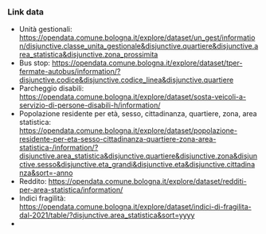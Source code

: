 ### Link data
- Unità gestionali: https://opendata.comune.bologna.it/explore/dataset/un_gest/information/disjunctive.classe_unita_gestionale&disjunctive.quartiere&disjunctive.area_statistica&disjunctive.zona_prossimita
- Bus stop: https://opendata.comune.bologna.it/explore/dataset/tper-fermate-autobus/information/?disjunctive.codice&disjunctive.codice_linea&disjunctive.quartiere
- Parcheggio disabili: https://opendata.comune.bologna.it/explore/dataset/sosta-veicoli-a-servizio-di-persone-disabili-h/information/
- Popolazione residente per età, sesso, cittadinanza, quartiere, zona, area statistica: https://opendata.comune.bologna.it/explore/dataset/popolazione-residente-per-eta-sesso-cittadinanza-quartiere-zona-area-statistica-/information/?disjunctive.area_statistica&disjunctive.quartiere&disjunctive.zona&disjunctive.sesso&disjunctive.eta_grandi&disjunctive.eta&disjunctive.cittadinanza&sort=-anno
- Reddito: https://opendata.comune.bologna.it/explore/dataset/redditi-per-area-statistica/information/
- Indici fragilità: https://opendata.comune.bologna.it/explore/dataset/indici-di-fragilita-dal-2021/table/?disjunctive.area_statistica&sort=yyyy
- 
  
